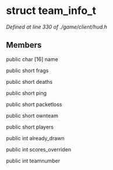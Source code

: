 # struct team_info_t

*Defined at line 330 of ./game/client/hud.h*

## Members

public char [16] name

public short frags

public short deaths

public short ping

public short packetloss

public short ownteam

public short players

public int already_drawn

public int scores_overriden

public int teamnumber




